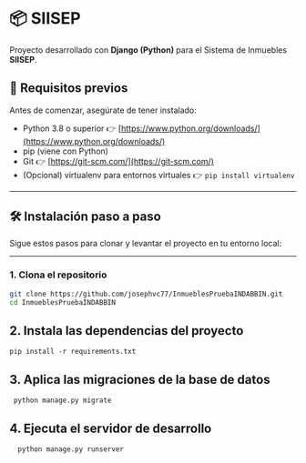 # 📦 SIISEP

Proyecto desarrollado con **Django (Python)** para el Sistema de Inmuebles **SIISEP**.

## 🚀 Requisitos previos

Antes de comenzar, asegúrate de tener instalado:

- Python 3.8 o superior 👉 [https://www.python.org/downloads/](https://www.python.org/downloads/)
- pip (viene con Python)
- Git 👉 [https://git-scm.com/](https://git-scm.com/)
- (Opcional) virtualenv para entornos virtuales 👉 `pip install virtualenv`

---

## 🛠️ Instalación paso a paso

Sigue estos pasos para clonar y levantar el proyecto en tu entorno local:

---

###  1. Clona el repositorio

```bash
git clone https://github.com/josephvc77/InmueblesPruebaINDABBIN.git
cd InmueblesPruebaINDABBIN

```


## 2. Instala las dependencias del proyecto

    pip install -r requirements.txt
  
## 3. Aplica las migraciones de la base de datos

     python manage.py migrate

## 4. Ejecuta el servidor de desarrollo

      python manage.py runserver


